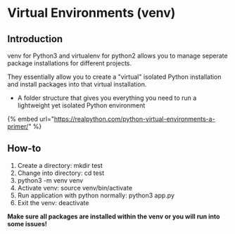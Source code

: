 # Virtual Environments (venv)

## Introduction

venv for Python3 and virtualenv for python2 allows you to manage seperate package installations for different projects.

They essentially allow you to create a "virtual" isolated Python installation and install packages into that virtual installation.

* A folder structure that gives you everything you need to run a lightweight yet isolated Python environment

{% embed url="https://realpython.com/python-virtual-environments-a-primer/" %}

## How-to

1. Create a directory: mkdir test
2. Change into directory: cd test
3. python3 -m venv venv
4. Activate venv: source venv/bin/activate
5. Run application with python normally: python3 app.py
6. Exit the venv: deactivate

**Make sure all packages are installed within the venv or you will run into some issues!**
